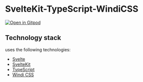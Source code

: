 # SvelteKit-TypeScript-WindiCSS

[![Open in Gitpod](https://gitpod.io/button/open-in-gitpod.svg)](https://gitpod.io/#https://github.com/oekazuma/sveltekit-typescript-windicss)

## Technology stack

uses the following technologies:

- [Svelte](https://svelte.dev)
- [SvelteKit](https://kit.svelte.dev)
- [TypeScript](https://www.typescriptlang.org/)
- [Windi CSS](https://windicss.org/)
